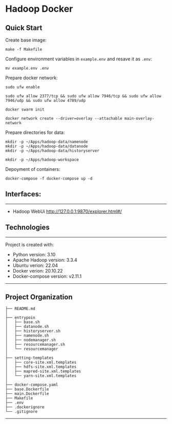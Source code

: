# Hadoop Docker

## Quick Start

Create base image:
~~~
make -f Makefile
~~~

Configure environment variables in `example.env` and resave it as `.env`:
~~~
mv example.env .env
~~~

Prepare docker network:

~~~
sudo ufw enable

sudo ufw allow 2377/tcp && sudo ufw allow 7946/tcp && sudo ufw allow 7946/udp && sudo ufw allow 4789/udp

docker swarm init

docker network create --driver=overlay --attachable main-overlay-network
~~~

Prepare directories for data:
~~~
mkdir -p ~/Apps/hadoop-data/namenode
mkdir -p ~/Apps/hadoop-data/datanode
mkdir -p ~/Apps/hadoop-data/historyserver

mkdir -p ~/Apps/hadoop-workspace
~~~

Depoyment of containers:
~~~
docker-compose -f docker-compose up -d
~~~


## Interfaces:
---
* Hadoop WebUi http://127.0.0.1:9870/explorer.html#/


## Technologies
---
Project is created with:
* Python version: 3.10
* Apache Hadoop version: 3.3.4
* Ubuntu verion: 22.04
* Docker verion: 20.10.22
* Docker-compose version: v2.11.1

___
Project Organization
---

    ├── README.md
    │
    ├── entrypoin    
    │   ├── base.sh
    │   ├── datanode.sh
    │   ├── historyserver.sh
    │   ├── namenode.sh
    │   ├── nodemanager.sh
    │   ├── resourcemanager.sh 
    │   └── resourcemanager
    │
    ├── setting-templates  
    │   ├── core-site.xml.templates
    │   ├── hdfs-site.xml.templates
    │   ├── mapred-site.xml.templates
    │   └── yarn-site.xml.templates
    │
    ├── docker-compose.yaml
    ├── base.Dockerfile
    ├── main.Dockerfile
    ├── Makefile
    ├── .env
    ├── .dockerignore
    └── .gitignore

---